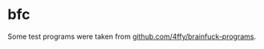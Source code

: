 # bfc

Some test programs were taken from [github.com/4ffy/brainfuck-programs](https://github.com/4ffy/brainfuck-programs/).
